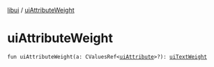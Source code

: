 [libui](README.md) / [uiAttributeWeight](ui-attribute-weight.md)

# uiAttributeWeight

`fun uiAttributeWeight(a: CValuesRef<`[`uiAttribute`](ui-attribute.md)`>?): `[`uiTextWeight`](ui-text-weight.md)